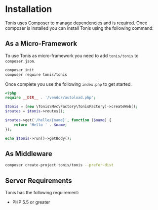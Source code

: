 Installation
============

Tonis uses [Composer](https://getcomposer.org/download/) to manage dependencies and is required. Once composer is 
installed you can install Tonis using the following command:

As a Micro-Framework
--------------------

To use Tonis as micro-framework you need to add `tonis/tonis` to `composer.json`.

```sh
composer init
composer require tonis/tonis
```

Once complete you use the following `index.php` to get started.

```php
<?php
require __DIR__ . '/vendor/autoload.php';

$tonis = (new \Tonis\Mvc\Factory\TonisFactory)->createWeb();
$routes = $tonis->routes();

$routes->get('/hello/{name}', function ($name) {
    return 'Hello ' . $name;
});

echo $tonis->run()->getBody();
```

As Middleware
-------------

```sh
composer create-project tonis/tonis --prefer-dist
```

Server Requirements
-------------------

Tonis has the following requirement:

  * PHP 5.5 or greater
